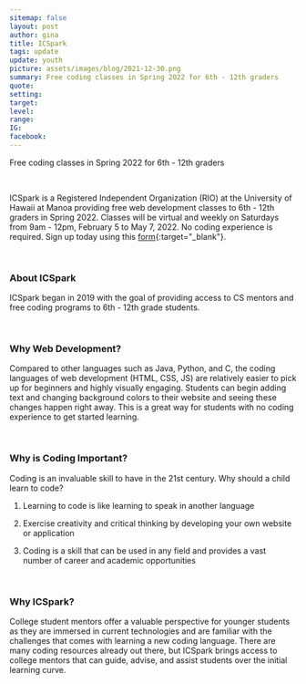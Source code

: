 ```yaml
---
sitemap: false
layout: post
author: gina
title: ICSpark
tags: update
update: youth
picture: assets/images/blog/2021-12-30.png
summary: Free coding classes in Spring 2022 for 6th - 12th graders
quote:
setting:
target:
level:
range:
IG:
facebook:
---
```


Free coding classes in Spring 2022 for 6th - 12th graders

<br/>

ICSpark is a Registered Independent Organization (RIO) at the University of Hawaii at Manoa providing free web development classes to 6th - 12th graders in Spring 2022. Classes will be virtual and weekly on Saturdays from 9am - 12pm, February 5 to May 7, 2022. No coding experience is required. Sign up today using this [form](https://forms.gle/6ResgTkriM6d1K347! ){:target="_blank"}.

<br/>

### About ICSpark
ICSpark began in 2019 with the goal of providing access to CS mentors and free coding programs to 6th - 12th grade students.

<br/>

### Why Web Development?
Compared to other languages such as Java, Python, and C, the coding languages of web development (HTML, CSS, JS) are relatively easier to pick up for beginners and highly visually engaging. Students can begin adding text and changing background colors to their website and seeing these changes happen right away. This is a great way for students with no coding experience to get started learning.  

<br/>

### Why is Coding Important?
Coding is an invaluable skill to have in the 21st century. Why should a child learn to code?

1) Learning to code is like learning to speak in another language

2) Exercise creativity and critical thinking by developing your own website or application

3) Coding is a skill that can be used in any field and provides a vast number of career and academic opportunities

<br/>

### Why ICSpark?
College student mentors offer a valuable perspective for younger students as they are immersed in current technologies and are familiar with the challenges that comes with learning a new coding language. There are many coding resources already out there, but ICSpark brings access to college mentors that can guide, advise, and assist students over the initial learning curve.
